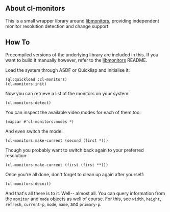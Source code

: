 ## About cl-monitors
This is a small wrapper library around [libmonitors](https://github.com/Shirakumo/libmonitors), providing independent monitor resolution detection and change support.

## How To
Precompiled versions of the underlying library are included in this. If you want to build it manually however, refer to the [libmonitors](https://github.com/Shirakumo/libmonitors) README.

Load the system through ASDF or Quicklisp and initialise it:

    (ql:quickload :cl-monitors)
    (cl-monitors:init)

Now you can retrieve a list of the monitors on your system:

    (cl-monitors:detect)

You can inspect the available video modes for each of them too:

    (mapcar #'cl-monitors:modes *)

And even switch the mode:

    (cl-monitors:make-current (second (first *)))

Though you probably want to switch back again to your preferred resolution:

    (cl-monitors:make-current (first (first **)))

Once you're all done, don't forget to clean up again after yourself:

    (cl-monitors:deinit)

And that's all there is to it. Well-- almost all. You can query information from the `monitor` and `mode` objects as well of course. For this, see `width`, `height`, `refresh`, `current-p`, `mode`, `name`, and `primary-p`.
